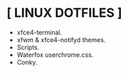 # [ LINUX DOTFILES ]

+ xfce4-terminal.
+ xfwm & xfce4-notifyd themes.
+ Scripts.
+ Waterfox userchrome.css.
+ Conky.
